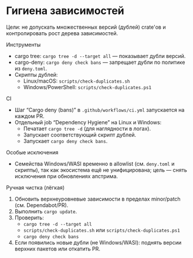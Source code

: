 <!-- neira:meta
id: NEI-20250904-dependency-hygiene-guide
intent: docs
summary: Руководство по гигиене зависимостей: cargo tree -d, cargo-deny, скрипты дублей и CI job Dependency Hygiene.
-->

# Гигиена зависимостей

Цели: не допускать множественных версий (дублей) crate'ов и контролировать рост дерева зависимостей.

Инструменты
- cargo tree: `cargo tree -d --target all` — показывает дубли версий.
- cargo-deny: `cargo deny check bans` — запрещает дубли по политике из `deny.toml`.
- Скрипты дублей:
  - Linux/macOS: `scripts/check-duplicates.sh`
  - Windows/PowerShell: `scripts/check-duplicates.ps1`

CI
- Шаг “Cargo deny (bans)” в `.github/workflows/ci.yml` запускается на каждом PR.
- Отдельный job “Dependency Hygiene” на Linux и Windows:
  - Печатает `cargo tree -d` (для наглядности в логах).
  - Запускает соответствующий скрипт дублей.
  - Запускает `cargo deny check bans`.

Особые исключения
- Семейства Windows/WASI временно в allowlist (см. `deny.toml` и скрипты), так как экосистема ещё не унифицирована; цель — снять исключения при обновлениях апстрима.

Ручная чистка (лёгкая)
1) Обновить верхнеуровневые зависимости в пределах minor/patch (см. Dependabot/PR).
2) Выполнить `cargo update`.
3) Проверить:
   - `cargo tree -d --target all`
   - `scripts/check-duplicates.sh` или `scripts/check-duplicates.ps1`
   - `cargo deny check bans`
4) Если появились новые дубли (не Windows/WASI): поднять версии верхних пакетов или откатить PR.

